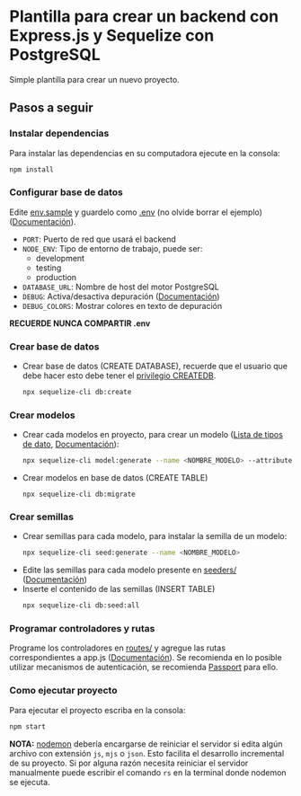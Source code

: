 # Plantilla para crear un backend con Express.js y Sequelize con PostgreSQL

Simple plantilla para crear un nuevo proyecto.

## Pasos a seguir

### Instalar dependencias

Para instalar las dependencias en su computadora ejecute en la consola:

```sh
npm install
```

### Configurar base de datos

Edite [env.sample](/env.sample) y guardelo como [.env](/.env) (no olvide borrar el ejemplo) ([Documentación](https://github.com/motdotla/dotenv#readme)).

- `PORT`: Puerto de red que usará el backend
- `NODE_ENV`: Tipo de entorno de trabajo, puede ser:
  - development
  - testing
  - production
- `DATABASE_URL`: Nombre de host del motor PostgreSQL
- `DEBUG`: Activa/desactiva depuración ([Documentación](https://github.com/visionmedia/debug#readme))
- `DEBUG_COLORS`: Mostrar colores en texto de depuración

**RECUERDE NUNCA COMPARTIR .env**

### Crear base de datos

- Crear base de datos (CREATE DATABASE), recuerde que el usuario que debe hacer esto debe tener el [privilegio CREATEDB](https://www.postgresql.org/docs/9.0/sql-createdatabase.html#:~:text=To%20create%20a%20database%2C%20you%20must%20be%20a%20superuser%20or%20have%20the%20special%20CREATEDB%20privilege.%20See%20CREATE%20USER.).
  ```sh
  npx sequelize-cli db:create
  ```

### Crear modelos

- Crear cada modelos en proyecto, para crear un modelo ([Lista de tipos de dato](https://sequelize.org/master/variable/index.html#:~:text=UniqueConstraintError-,datatypes,-C), [Documentación](https://sequelize.org/master/manual/migrations.html)):
  ```sh
  npx sequelize-cli model:generate --name <NOMBRE_MODELO> --attributes <NOMBRE_ATRIBUTO1>:<TIPO_ATRIBUTO1>,<NOMBRE_ATRIBUTO2>:<TIPO_ATRIBUTO2>
  ```
- Crear modelos en base de datos (CREATE TABLE)
  ```
  npx sequelize-cli db:migrate
  ```

### Crear semillas

- Crear semillas para cada modelo, para instalar la semilla de un modelo:
  ```sh
  npx sequelize-cli seed:generate --name <NOMBRE_MODELO>
  ```
- Edite las semillas para cada modelo presente en [seeders/](/seeders/) ([Documentación](https://github.com/sequelize/umzug#documentation))
- Inserte el contenido de las semillas (INSERT TABLE)
  ```sh
  npx sequelize-cli db:seed:all
  ```

### Programar controladores y rutas

Programe los controladores en [routes/](/routes/) y agregue las rutas correspondientes a app.js ([Documentación](https://expressjs.com/en/guide/routing.html#express-router)). Se recomienda en lo posible utilizar mecanismos de autenticación, se recomienda [Passport](http://www.passportjs.org/) para ello.

### Como ejecutar proyecto

Para ejecutar el proyecto escriba en la consola:

```sh
npm start
```

**NOTA:** [nodemon](https://www.npmjs.com/package/nodemon) debería encargarse de reiniciar el servidor si edita algún archivo con extensión `js`, `mjs` o `json`. Esto facilita el desarrollo incremental de su proyecto. Si por alguna razón necesita reiniciar el servidor manualmente puede escribir el comando `rs` en la terminal donde nodemon se ejecuta.
